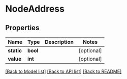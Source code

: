 # NodeAddress


## Properties
Name | Type | Description | Notes
------------ | ------------- | ------------- | -------------
**static** | **bool** |  | [optional] 
**value** | **int** |  | [optional] 

[[Back to Model list]](../README.md#documentation-for-models) [[Back to API list]](../README.md#documentation-for-api-endpoints) [[Back to README]](../README.md)


